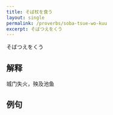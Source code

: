 ```yaml
---
title: そば杖を食う
layout: single
permalink: /proverbs/soba-tsue-wo-kuu
excerpt: そばつえをくう
---
```


そばつえをくう

## 解释

城门失火，殃及池鱼

## 例句

